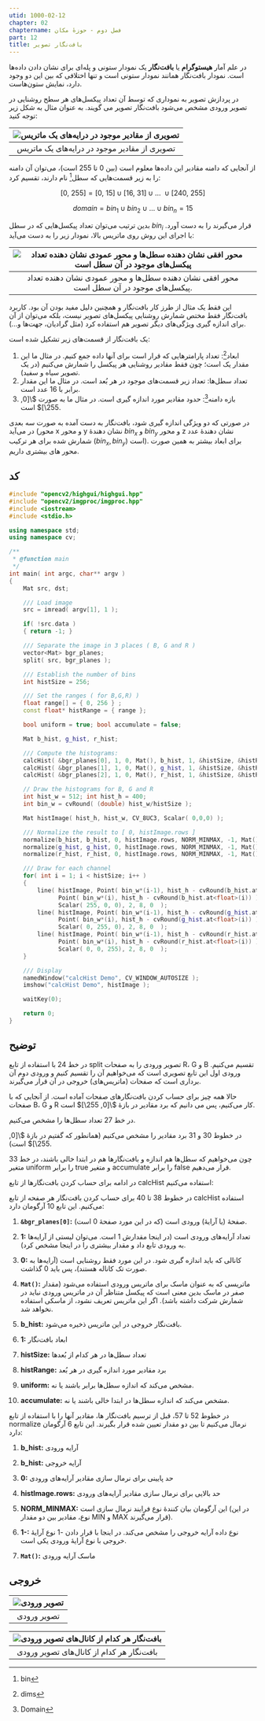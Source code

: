 ```yaml
---
utid: 1000-02-12
chapter: 02
chaptername: فصل دوم - حوزهٔ مکان
part: 12
title: بافت‌نگار تصویر
---
```


در علم آمار **هیستوگرام** یا **بافت‌نگار** یک نمودار ستونی و پله‌ای برای نشان دادن داده‌ها است. نمودار بافت‌نگار همانند نمودار ستونی است و تنها اختلافی که بین این دو وجود دارد، نمایش ستون‌هاست.

در پردازش تصویر به نموداری که توسط آن تعداد پیکسل‌های هر سطح روشنایی در تصویر ورودی مشخص می‌شود بافت‌نگار تصویر می گویند. به عنوان مثال به شکل زیر توجه کنید:

| ![تصویری از مقادیر موجود در درایه‌های یک ماتریس](/opencv-book/media/image67.png) |
| :----------------------------------------------------------: |
|         تصویری از مقادیر موجود در درایه‌های یک ماتریس         |

از آنجایی که دامنه مقادیر این داده‌ها معلوم است (بین 0 تا 255 است)، می‌توان آن دامنه را به زیر قسمت‌هایی که سطل[^a] نام دارند، تقسیم کرد:

$$\left\lbrack 0,\ 255 \right\rbrack = \left\lbrack 0,\ 15 \right\rbrack \cup \left\lbrack 16,\ 31 \right\rbrack \cup \ldots\  \cup \left\lbrack 240,\ 255 \right\rbrack$$

$$domain = bin_{1} \cup bin_{2} \cup \ldots \cup bin_{n} = 15$$

بدین ترتیب می‌توان تعداد پیکسل‌هایی که در سطل $bin_{i}$ قرار می‌گیرند را به دست آورد. با اجرای این روش روی ماتریس بالا، نمودار زیر را به دست می‌آید:

| ![محور افقی نشان دهنده سطل‌ها و محور عمودی نشان دهنده تعداد پیکسل‌های موجود در آن سطل است](/opencv-book/media/image68.png) |
| :----------------------------------------------------------: |
| محور افقی نشان دهنده سطل‌ها و محور عمودی نشان دهنده تعداد پیکسل‌های موجود در آن سطل است. |

این فقط یک مثال از طرز کار بافت‌نگار و همچنین دلیل مفید بودن آن بود. کاربرد بافت‌نگار فقط مختص شمارش روشنایی پیکسل‌های تصویر نیست، بلکه می‌توان از آن برای اندازه گیری ویژگی‌های دیگر تصویر هم استفاده کرد (مثل گرادیان، جهت‌ها و...).

یک بافت‌نگار از قسمت‌های زیر تشکیل شده است:

1.  ابعاد[^b]: تعداد پارامترهایی که قرار است برای آنها داده جمع کنیم. در مثال ما این مقدار یک است؛ چون فقط مقادیر روشنایی هر پیکسل را شمارش می‌کنیم (در یک تصویر سیاه و سفید).
2.  تعداد سطل‌ها: تعداد زیر قسمت‌های موجود در هر بُعد است. در مثال ما این مقدار برابر با 16 عدد است.
3.  بازه دامنه[^c]: حدود مقادیر مورد اندازه گیری است. در مثال ما به صورت $\[0, 255\]$ است.

در صورتی که دو ویژگی اندازه گیری شود، بافت‌نگار به دست آمده به صورت سه بعدی در می‌آید (محور x و محور y نشان دهندهٔ $bin_{x}$ و $bin_{y}$ و محور z نشان دهندهٔ عدد شمارش شده برای هر ترکیب $(bin_{x},bin_{y})$ است). برای ابعاد بیشتر به همین صورت محور های بیشتری داریم.

[^a]: bin

[^b]: dims

[^c]: Domain



## کد

```c++
#include "opencv2/highgui/highgui.hpp"
#include "opencv2/imgproc/imgproc.hpp"
#include <iostream>
#include <stdio.h>

using namespace std;
using namespace cv;

/**
 * @function main
 */
int main( int argc, char** argv )
{
    Mat src, dst;

    /// Load image
    src = imread( argv[1], 1 );

    if( !src.data )
    { return -1; }

    /// Separate the image in 3 places ( B, G and R )
    vector<Mat> bgr_planes;
    split( src, bgr_planes );

    /// Establish the number of bins
    int histSize = 256;

    /// Set the ranges ( for B,G,R) )
    float range[] = { 0, 256 } ;
    const float* histRange = { range };

    bool uniform = true; bool accumulate = false;

    Mat b_hist, g_hist, r_hist;

    /// Compute the histograms:
    calcHist( &bgr_planes[0], 1, 0, Mat(), b_hist, 1, &histSize, &histRange, uniform, accumulate );
    calcHist( &bgr_planes[1], 1, 0, Mat(), g_hist, 1, &histSize, &histRange, uniform, accumulate );
    calcHist( &bgr_planes[2], 1, 0, Mat(), r_hist, 1, &histSize, &histRange, uniform, accumulate );

    // Draw the histograms for B, G and R
    int hist_w = 512; int hist_h = 400;
    int bin_w = cvRound( (double) hist_w/histSize );

    Mat histImage( hist_h, hist_w, CV_8UC3, Scalar( 0,0,0) );

    /// Normalize the result to [ 0, histImage.rows ]
    normalize(b_hist, b_hist, 0, histImage.rows, NORM_MINMAX, -1, Mat() );
    normalize(g_hist, g_hist, 0, histImage.rows, NORM_MINMAX, -1, Mat() );
    normalize(r_hist, r_hist, 0, histImage.rows, NORM_MINMAX, -1, Mat() );

    /// Draw for each channel
    for( int i = 1; i < histSize; i++ )
    {
        line( histImage, Point( bin_w*(i-1), hist_h - cvRound(b_hist.at<float>(i-1)) ) ,
              Point( bin_w*(i), hist_h - cvRound(b_hist.at<float>(i)) ),
              Scalar( 255, 0, 0), 2, 8, 0  );
        line( histImage, Point( bin_w*(i-1), hist_h - cvRound(g_hist.at<float>(i-1)) ) ,
              Point( bin_w*(i), hist_h - cvRound(g_hist.at<float>(i)) ),
              Scalar( 0, 255, 0), 2, 8, 0  );
        line( histImage, Point( bin_w*(i-1), hist_h - cvRound(r_hist.at<float>(i-1)) ) ,
              Point( bin_w*(i), hist_h - cvRound(r_hist.at<float>(i)) ),
              Scalar( 0, 0, 255), 2, 8, 0  );
    }

    /// Display
    namedWindow("calcHist Demo", CV_WINDOW_AUTOSIZE );
    imshow("calcHist Demo", histImage );

    waitKey(0);

    return 0;
}
```



## توضیح

در خط 24 با استفاده از تابع split تصویر ورودی را به صفحات R، G و B تقسیم می‌کنیم. ورودی اول این تابع تصویری است که می‌خواهیم آن را تقسیم کنیم و ورودی دوم آن برداری است که صفحات (ماتریس‌های) خروجی در آن قرار می‌گیرند.

حالا همه چیز برای حساب کردن بافت‌نگارهای صفحات آماده است. از آنجایی که با صفحات B، G و R کار می‌کنیم، پس می دانیم که برد مقادیر در بازهٔ $\[0, 255\]$ است.

در خط 27 تعداد سطل‌ها را مشخص می‌کنیم.

در خطوط 30 و 31 برد مقادیر را مشخص می‌کنیم (همانطور که گفتیم در بازهٔ $\[0, 255\]$ است).

چون می‌خواهیم که سطل‌ها هم اندازه و بافت‌نگارها هم در ابتدا خالی باشند، در خط 33 متغیر uniform را برابر true و متغیر accumulate را برابر false قرار می‌دهیم.

در ادامه برای حساب کردن بافت‌نگارها از تابع calcHist استفاده می‌کنیم:

در خطوط 38 تا 40 برای حساب کردن بافت‌نگار هر صفحه از تابع calcHist استفاده می‌کنیم. این تابع 10 آرگومان دارد:

1.  **`&bgr_planes[0]`:** صفحهٔ (یا آرایهٔ) ورودی است (که در این مورد صفحهٔ 0 است).

2.  **1:** تعداد آرایه‌های ورودی است (در اینجا مقدارش 1 است. می‌توان لیستی از آرایه‌ها به ورودی تابع داد و مقدار بیشتری را در اینجا مشخص کرد).

3.  **0:** کانالی که باید اندازه گیری شود. در این مورد فقط روشنایی است (آرایه‌ها به صورت تک کاناله هستند)، پس باید 0 گذاشت.

4.  **`Mat()`:** ماتریسی که به عنوان ماسک برای ماتریس ورودی استفاده می‌شود (مقدار صفر در ماسک بدین معنی است که پیکسل متناظر آن در ماتریس ورودی نباید در شمارش شرکت داشته باشد). اگر این ماتریس تعریف نشود، از ماسکی استفاده نخواهد شد.

5.  **b\_hist:** بافت‌نگار خروجی در این ماتریس ذخیره می‌شود.

6.  **1:** ابعاد بافت‌نگار

7.  **histSize:** تعداد سطل‌ها در هر کدام از بُعدها

8.  **histRange:** برد مقادیر مورد اندازه گیری در هر بُعد

9.  **uniform:** مشخص می‌کند که اندازه سطل‌ها برابر باشند یا نه.

10.  **accumulate:** مشخص می‌کند که اندازه سطل‌ها در ابتدا خالی باشند یا نه.

در خطوط 52 تا 57، قبل از ترسیم بافت‌نگار ها، مقادیر آنها را با استفاده از تابع normalize نرمال می‌کنیم تا بین دو مقدار تعیین شده قرار بگیرند. این تابع 6 آرگومان دارد:

1.  **b\_hist:** آرایه ورودی

2.  **b\_hist:** آرایه خروجی

3.  **0:** حد پایینی برای نرمال سازی مقادیر آرایه‌های ورودی

4.  **histImage.rows:** حد بالایی برای نرمال سازی مقادیر آرایه‌های ورودی

5.  **NORM\_MINMAX:** این آرگومان بیان کنندهٔ نوع فرایند نرمال سازی است (در این نوع، مقادیر بین دو مقدار MIN و MAX قرار می‌گیرند).

6.  **1-:** نوع داده آرایه خروجی را مشخص می‌کند. در اینجا با قرار دادن -1 نوع آرایهٔ خروجی با نوع آرایهٔ ورودی یکی است.

7.  **`Mat()`:** ماسک آرایه ورودی


## خروجی

| ![تصویر ورودی](/opencv-book/media/image69.png) |
| :--------------------------------------------: |
|                  تصویر ورودی                   |



| ![بافت‌نگار هر کدام از کانال‌های تصویر ورودی](/opencv-book/media/image70.png) |
| :----------------------------------------------------------: |
|           بافت‌نگار هر کدام از کانال‌های تصویر ورودی           |




